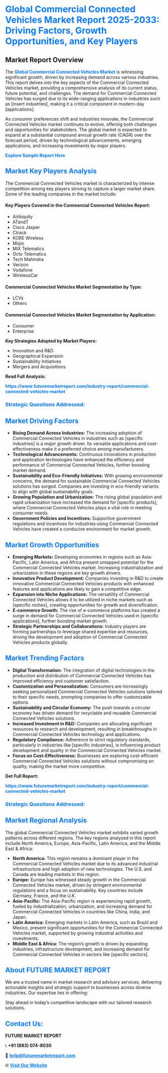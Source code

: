 <h1 style="color: #007BFF;">Global Commercial Connected Vehicles Market Report 2025-2033: Driving Factors, Growth Opportunities, and Key Players</h1>

<section id="overview">
<h2>Market Report Overview</h2>
<p>The <a href="https://www.futuremarketreport.com/industry-report/commercial-connected-vehicles-market" style="color: #007BFF; text-decoration: none;"><strong>Global Commercial Connected Vehicles Market</strong></a> is witnessing significant growth, driven by increasing demand across various industries. This report delves into the key aspects of the Commercial Connected Vehicles market, providing a comprehensive analysis of its current status, future potential, and challenges. The demand for Commercial Connected Vehicles has surged due to its wide-ranging applications in industries such as [insert industries], making it a critical component in modern-day [applications].</p>
<p>As consumer preferences shift and industries innovate, the Commercial Connected Vehicles market continues to evolve, offering both challenges and opportunities for stakeholders. The global market is expected to expand at a substantial compound annual growth rate (CAGR) over the forecast period, driven by technological advancements, emerging applications, and increasing investments by major players.</p>
</section>

<section id="overview">
<p><a href="https://www.futuremarketreport.com/request-sample/reportId=45856" style="color: #007BFF; text-decoration: none;"><strong>Explore Sample Report Here</strong></a></p>
</section>

<section id="key-players">
<h2 style="color: #007BFF;">Market Key Players Analysis</h2>
<p>The Commercial Connected Vehicles market is characterized by intense competition among key players striving to capture a larger market share. Some of the leading companies in the market include:</p>
<h4>Key Players Covered in the Commercial Connected Vehicles Report:</h4>
<ul><li>Airbiquity</li><li>ATandT</li><li>Cisco Jasper</li><li>Ctrack</li><li>KORE Wireless</li><li>Mojio</li><li>MiX Telematics</li><li>Octo Telematics</li><li>Tech Mahindra</li><li>Verizon</li><li>Vodafone</li><li>WirelessCar</li></ul>
<h4>Commercial Connected Vehicles Market Segmentation by Type:</h4>
<ul><li>LCVs</li><li>Others</li></ul>

<h4>Commercial Connected Vehicles Market Segmentation by Application:</h4>
<ul><li>Consumer</li><li>Enterprise</li></ul>
<p><strong>Key Strategies Adopted by Market Players:</strong></p>
<ul>
<li>Innovation and R&D</li>
<li>Geographical Expansion</li>
<li>Sustainability Initiatives</li>
<li>Mergers and Acquisitions</li>
</ul>
</section>

<section>
<p><strong>Read Full Analysis: </strong></p><a href="https://www.futuremarketreport.com/industry-report/commercial-connected-vehicles-market" style="color: #007BFF; text-decoration: none;"><strong>https://www.futuremarketreport.com/industry-report/commercial-connected-vehicles-market</strong></a>
<h3 style="color: #007BFF;">Strategic Questions Addressed:</h3>
</section>

<section id="driving-factors">
<h2 style="color: #007BFF;">Market Driving Factors</h2>
<ul>
<li><strong>Rising Demand Across Industries:</strong> The increasing adoption of Commercial Connected Vehicles in industries such as [specific industries] is a major growth driver. Its versatile applications and cost-effectiveness make it a preferred choice among manufacturers.</li>
<li><strong>Technological Advancements:</strong> Continuous innovations in production and application technologies have enhanced the efficiency and performance of Commercial Connected Vehicles, further boosting market demand.</li>
<li><strong>Sustainability and Eco-Friendly Initiatives:</strong> With growing environmental concerns, the demand for sustainable Commercial Connected Vehicles solutions has surged. Companies are investing in eco-friendly variants to align with global sustainability goals.</li>
<li><strong>Growing Population and Urbanization:</strong> The rising global population and rapid urbanization have increased the demand for [specific products], where Commercial Connected Vehicles plays a vital role in meeting consumer needs.</li>
<li><strong>Government Policies and Incentives:</strong> Supportive government regulations and incentives for industries using Commercial Connected Vehicles have created a conducive environment for market growth.</li>
</ul>
</section>

<section id="growth-opportunities">
<h2 style="color: #007BFF;">Market Growth Opportunities</h2>
<ul>
<li><strong>Emerging Markets:</strong> Developing economies in regions such as Asia-Pacific, Latin America, and Africa present untapped potential for the Commercial Connected Vehicles market. Increasing industrialization and urbanization in these regions are key growth drivers.</li>
<li><strong>Innovative Product Development:</strong> Companies investing in R&D to create innovative Commercial Connected Vehicles products with enhanced features and applications are likely to gain a competitive edge.</li>
<li><strong>Expansion into Niche Applications:</strong> The versatility of Commercial Connected Vehicles allows it to be utilized in niche markets such as [specific niches], creating opportunities for growth and diversification.</li>
<li><strong>E-commerce Growth:</strong> The rise of e-commerce platforms has created a surge in demand for Commercial Connected Vehicles used in [specific applications], further boosting market growth.</li>
<li><strong>Strategic Partnerships and Collaborations:</strong> Industry players are forming partnerships to leverage shared expertise and resources, driving the development and adoption of Commercial Connected Vehicles products globally.</li>
</ul>
</section>

<section id="trending-factors">
<h2 style="color: #007BFF;">Market Trending Factors</h2>
<ul>
<li><strong>Digital Transformation:</strong> The integration of digital technologies in the production and distribution of Commercial Connected Vehicles has improved efficiency and customer satisfaction.</li>
<li><strong>Customization and Personalization:</strong> Consumers are increasingly seeking personalized Commercial Connected Vehicles solutions tailored to their specific needs, prompting companies to offer customizable options.</li>
<li><strong>Sustainability and Circular Economy:</strong> The push towards a circular economy has driven demand for recyclable and reusable Commercial Connected Vehicles solutions.</li>
<li><strong>Increased Investment in R&D:</strong> Companies are allocating significant resources to research and development, resulting in breakthroughs in Commercial Connected Vehicles technology and applications.</li>
<li><strong>Regulatory Compliance:</strong> Adherence to strict regulatory standards, particularly in industries like [specific industries], is influencing product development and quality in the Commercial Connected Vehicles market.</li>
<li><strong>Focus on Cost-Effectiveness:</strong> Businesses are exploring cost-efficient Commercial Connected Vehicles solutions without compromising on quality, making the market more competitive.</li>
</ul>
</section>

<section>
<p><strong>Get Full Report: </strong></p><a href="https://www.futuremarketreport.com/industry-report/commercial-connected-vehicles-market" style="color: #007BFF; text-decoration: none;"><strong>https://www.futuremarketreport.com/industry-report/commercial-connected-vehicles-market</strong></a>
<h3 style="color: #007BFF;">Strategic Questions Addressed:</h3>
</section>


<section id="regional-analysis">
<h2 style="color: #007BFF;">Market Regional Analysis</h2>
<p>The global Commercial Connected Vehicles market exhibits varied growth patterns across different regions. The key regions analyzed in this report include North America, Europe, Asia-Pacific, Latin America, and the Middle East & Africa:</p>
<ul>
<li><strong>North America:</strong> This region remains a dominant player in the Commercial Connected Vehicles market due to its advanced industrial infrastructure and high adoption of new technologies. The U.S. and Canada are leading markets in this region.</li>
<li><strong>Europe:</strong> Europe has witnessed steady growth in the Commercial Connected Vehicles market, driven by stringent environmental regulations and a focus on sustainability. Key countries include Germany, France, and the U.K.</li>
<li><strong>Asia-Pacific:</strong> The Asia-Pacific region is experiencing rapid growth, fueled by industrialization, urbanization, and increasing demand for Commercial Connected Vehicles in countries like China, India, and Japan.</li>
<li><strong>Latin America:</strong> Emerging markets in Latin America, such as Brazil and Mexico, present significant opportunities for the Commercial Connected Vehicles market, supported by growing industrial activities and investments.</li>
<li><strong>Middle East & Africa:</strong> The region’s growth is driven by expanding industries, infrastructure development, and increasing demand for Commercial Connected Vehicles in sectors like [specific sectors].</li>
</ul>
</section>

<footer>
<h2 style="color: #007BFF;">About FUTURE MARKET REPORT</h2>
<p>We are a trusted name in market research and advisory services, delivering actionable insights and strategic support to businesses across diverse industries. Our expertise lies in offering:</p>

<p>Stay ahead in today’s competitive landscape with our tailored research solutions.</p>

<h2 style="color: #007BFF;">Contact Us:</h2>
<p><strong>FUTURE MARKET REPORT</strong></p>
<p>📞 <strong>+91 (883) 074-8030</strong></p>
<p>📧 <strong><a href="mailto:help@futuremarketreport.com" style="color: #007BFF;">help@futuremarketreport.com</a></strong></p>
<p>🌐 <strong><a href="https://www.futuremarketreport.com/" style="color: #007BFF;">Visit Our Website</a></strong></p>
</footer>